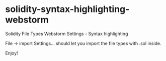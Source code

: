 # solidity-syntax-highlighting-webstorm

Solidity File Types Webstorm Settings - Syntax highlighting

File -> import Settings... should let you import the file types with .sol inside.

Enjoy!
